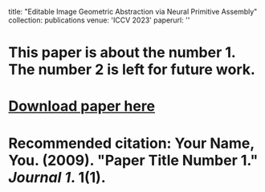 
title: "Editable Image Geometric Abstraction via Neural Primitive Assembly"
collection: publications
venue: 'ICCV 2023'
paperurl: ''

# This paper is about the number 1. The number 2 is left for future work.

# [Download paper here](http://academicpages.github.io/files/paper1.pdf)

# Recommended citation: Your Name, You. (2009). "Paper Title Number 1." <i>Journal 1</i>. 1(1).
